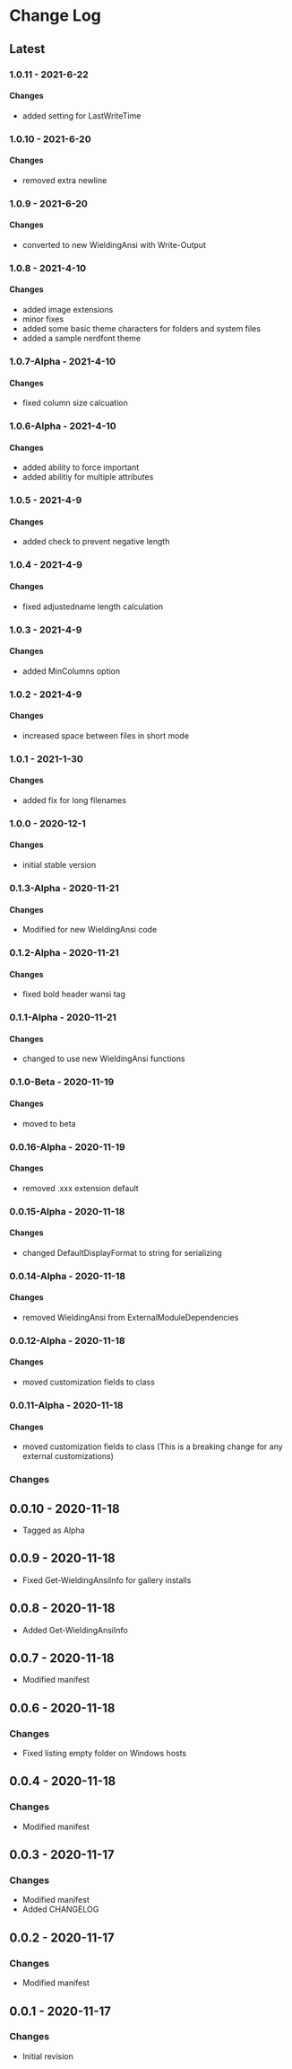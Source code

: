 Change Log
=======

## **Latest**

### 1.0.11 - 2021-6-22
#### Changes
- added setting for LastWriteTime

### 1.0.10 - 2021-6-20
#### Changes
- removed extra newline

### 1.0.9 - 2021-6-20
#### Changes
- converted to new WieldingAnsi with Write-Output

### 1.0.8 - 2021-4-10
#### Changes
- added image extensions
- minor fixes
- added some basic theme characters for folders and system files
- added a sample nerdfont theme

### 1.0.7-Alpha - 2021-4-10
#### Changes
- fixed column size calcuation

### 1.0.6-Alpha - 2021-4-10
#### Changes
- added ability to force important
- added abilitiy for multiple attributes

### 1.0.5 - 2021-4-9
#### Changes
- added check to prevent negative length

### 1.0.4 - 2021-4-9
#### Changes
- fixed adjustedname length calculation

### 1.0.3 - 2021-4-9
#### Changes
- added MinColumns option

### 1.0.2 - 2021-4-9
#### Changes
- increased space between files in short mode

### 1.0.1 - 2021-1-30
#### Changes
- added fix for long filenames

### 1.0.0 - 2020-12-1
#### Changes
- initial stable version

### 0.1.3-Alpha - 2020-11-21
#### Changes
- Modified for new WieldingAnsi code

### 0.1.2-Alpha - 2020-11-21
#### Changes
- fixed bold header wansi tag

### 0.1.1-Alpha - 2020-11-21
#### Changes
- changed to use new WieldingAnsi functions

### 0.1.0-Beta - 2020-11-19
#### Changes
- moved to beta

### 0.0.16-Alpha - 2020-11-19
#### Changes
- removed .xxx extension default

### 0.0.15-Alpha - 2020-11-18
#### Changes
- changed DefaultDisplayFormat to string for serializing

### 0.0.14-Alpha - 2020-11-18
#### Changes
- removed WieldingAnsi from ExternalModuleDependencies

### 0.0.12-Alpha - 2020-11-18
#### Changes
- moved customization fields to class

### 0.0.11-Alpha - 2020-11-18
#### Changes
- moved customization fields to class (This is a breaking change for any external customizations)

### Changes
## 0.0.10 - 2020-11-18
- Tagged as Alpha

## 0.0.9 - 2020-11-18
- Fixed Get-WieldingAnsiInfo for gallery installs

## 0.0.8 - 2020-11-18
- Added Get-WieldingAnsiInfo

## 0.0.7 - 2020-11-18
- Modified manifest

## 0.0.6 - 2020-11-18
### Changes
- Fixed listing empty folder on Windows hosts

## 0.0.4 - 2020-11-18
### Changes
- Modified manifest
 
## 0.0.3 - 2020-11-17
### Changes
- Modified manifest
- Added CHANGELOG

## 0.0.2 - 2020-11-17
### Changes
- Modified manifest

## 0.0.1 - 2020-11-17
### Changes
- Initial revision 

